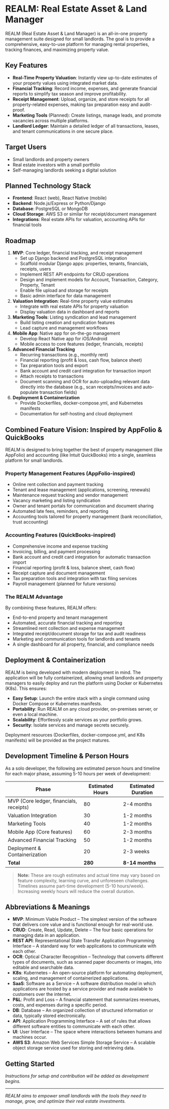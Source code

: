 # REALM: Real Estate Asset & Land Manager

REALM (Real Estate Asset & Land Manager) is an all-in-one property management suite designed for small landlords. The goal is to provide a comprehensive, easy-to-use platform for managing rental properties, tracking finances, and maximizing property value.

## Key Features

- **Real-Time Property Valuation**: Instantly view up-to-date estimates of your property values using integrated market data.
- **Financial Tracking**: Record income, expenses, and generate financial reports to simplify tax season and improve profitability.
- **Receipt Management**: Upload, organize, and store receipts for all property-related expenses, making tax preparation easy and audit-proof.
- **Marketing Tools** (Planned): Create listings, manage leads, and promote vacancies across multiple platforms.
- **Landlord Ledger**: Maintain a detailed ledger of all transactions, leases, and tenant communications in one secure place.

## Target Users
- Small landlords and property owners
- Real estate investors with a small portfolio
- Self-managing landlords seeking a digital solution

## Planned Technology Stack
- **Frontend**: React (web), React Native (mobile)
- **Backend**: Node.js/Express or Python/Django
- **Database**: PostgreSQL or MongoDB
- **Cloud Storage**: AWS S3 or similar for receipt/document management
- **Integrations**: Real estate APIs for valuation, accounting APIs for financial tools

## Roadmap
1. **MVP**: Core ledger, financial tracking, and receipt management
    - Set up Django backend and PostgreSQL integration
    - Scaffold modular Django apps: properties, tenants, financials, receipts, users
    - Implement REST API endpoints for CRUD operations
    - Design and implement models for Account, Transaction, Category, Property, Tenant
    - Enable file upload and storage for receipts
    - Basic admin interface for data management
2. **Valuation Integration**: Real-time property value estimates
    - Integrate with real estate APIs for property valuation
    - Display valuation data in dashboard and reports
3. **Marketing Tools**: Listing syndication and lead management
    - Build listing creation and syndication features
    - Lead capture and management workflows
4. **Mobile App**: Native app for on-the-go management
    - Develop React Native app for iOS/Android
    - Mobile access to core features (ledger, financials, receipts)
5. **Advanced Financial Tracking**
    - Recurring transactions (e.g., monthly rent)
    - Financial reporting (profit & loss, cash flow, balance sheet)
    - Tax preparation tools and export
    - Bank account and credit card integration for transaction import
    - Attach receipts to transactions
    - Document scanning and OCR for auto-uploading relevant data directly into the database (e.g., scan receipts/invoices and auto-populate transaction fields)
6. **Deployment & Containerization**
    - Provide Dockerfiles, docker-compose.yml, and Kubernetes manifests
    - Documentation for self-hosting and cloud deployment

## Combined Feature Vision: Inspired by AppFolio & QuickBooks

REALM is designed to bring together the best of property management (like AppFolio) and accounting (like Intuit QuickBooks) into a single, seamless platform for small landlords.

### Property Management Features (AppFolio-inspired)
- Online rent collection and payment tracking
- Tenant and lease management (applications, screening, renewals)
- Maintenance request tracking and vendor management
- Vacancy marketing and listing syndication
- Owner and tenant portals for communication and document sharing
- Automated late fees, reminders, and reporting
- Accounting tools tailored for property management (bank reconciliation, trust accounting)

### Accounting Features (QuickBooks-inspired)
- Comprehensive income and expense tracking
- Invoicing, billing, and payment processing
- Bank account and credit card integration for automatic transaction import
- Financial reporting (profit & loss, balance sheet, cash flow)
- Receipt capture and document management
- Tax preparation tools and integration with tax filing services
- Payroll management (planned for future versions)

### The REALM Advantage
By combining these features, REALM offers:
- End-to-end property and tenant management
- Automated, accurate financial tracking and reporting
- Streamlined rent collection and expense management
- Integrated receipt/document storage for tax and audit readiness
- Marketing and communication tools for landlords and tenants
- A single dashboard for all property, financial, and compliance needs

## Deployment & Containerization

REALM is being developed with modern deployment in mind. The application will be fully containerized, allowing small landlords and property managers to easily deploy and run the platform using Docker or Kubernetes (K8s). This ensures:

- **Easy Setup**: Launch the entire stack with a single command using Docker Compose or Kubernetes manifests.
- **Portability**: Run REALM on any cloud provider, on-premises server, or even a local machine.
- **Scalability**: Effortlessly scale services as your portfolio grows.
- **Security**: Isolate services and manage secrets securely.

Deployment resources (Dockerfiles, docker-compose.yml, and K8s manifests) will be provided as the project matures.

## Development Timeline & Person Hours

As a solo developer, the following are estimated person hours and timeline for each major phase, assuming 5-10 hours per week of development:

| Phase                              | Estimated Hours | Estimated Duration |
|-------------------------------------|-----------------|-------------------|
| MVP (Core ledger, financials, receipts) | 80              | 2-4 months        |
| Valuation Integration               | 30              | 1-2 months        |
| Marketing Tools                     | 40              | 1-2 months        |
| Mobile App (Core features)          | 60              | 2-3 months        |
| Advanced Financial Tracking         | 50              | 1-2 months        |
| Deployment & Containerization       | 20              | 2-3 weeks         |
| **Total**                           | **280**         | **8-14 months**   |

> **Note:** These are rough estimates and actual time may vary based on feature complexity, learning curve, and unforeseen challenges. Timelines assume part-time development (5-10 hours/week). Increasing weekly hours will reduce the overall duration.

## Abbreviations & Meanings

- **MVP**: Minimum Viable Product – The simplest version of the software that delivers core value and is functional enough for real-world use.
- **CRUD**: Create, Read, Update, Delete – The four basic operations for managing data in an application.
- **REST API**: Representational State Transfer Application Programming Interface – A standard way for web applications to communicate with each other.
- **OCR**: Optical Character Recognition – Technology that converts different types of documents, such as scanned paper documents or images, into editable and searchable data.
- **K8s**: Kubernetes – An open-source platform for automating deployment, scaling, and management of containerized applications.
- **SaaS**: Software as a Service – A software distribution model in which applications are hosted by a service provider and made available to customers over the internet.
- **P&L**: Profit and Loss – A financial statement that summarizes revenues, costs, and expenses during a specific period.
- **DB**: Database – An organized collection of structured information or data, typically stored electronically.
- **API**: Application Programming Interface – A set of rules that allows different software entities to communicate with each other.
- **UI**: User Interface – The space where interactions between humans and machines occur.
- **AWS S3**: Amazon Web Services Simple Storage Service – A scalable object storage service used for storing and retrieving data.

## Getting Started
*Instructions for setup and contribution will be added as development begins.*

---

*REALM aims to empower small landlords with the tools they need to manage, grow, and optimize their real estate investments.*
